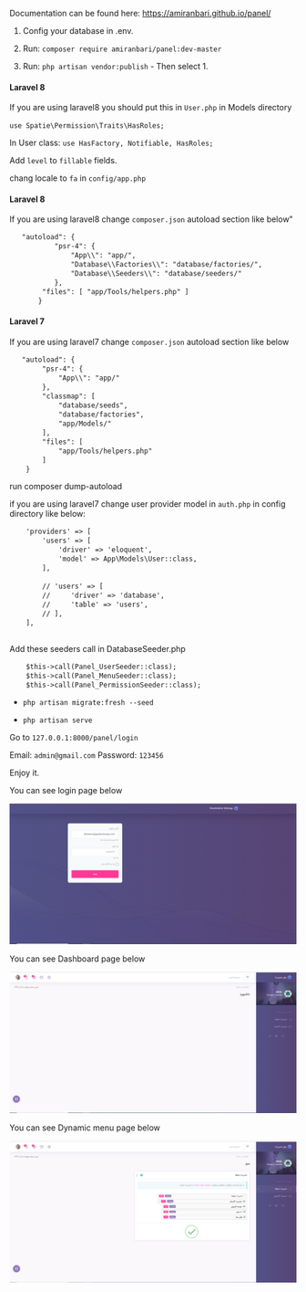 Documentation can be found here: https://amiranbari.github.io/panel/

1) Config your database in .env.

2) Run:
`composer require amiranbari/panel:dev-master`

3) Run: `php artisan vendor:publish` - Then select 1.

#### Laravel 8 
If you are using laravel8 you should put this in `User.php` in Models directory

`use Spatie\Permission\Traits\HasRoles;`

In User class:
`use HasFactory, Notifiable, HasRoles;`

Add `level` to `fillable` fields.

chang locale to `fa` in `config/app.php`

#### Laravel 8

If you are using laravel8 change `composer.json` autoload section like below"
```
   "autoload": {
           "psr-4": {
               "App\\": "app/",
               "Database\\Factories\\": "database/factories/",
               "Database\\Seeders\\": "database/seeders/"
           },
   		"files": [ "app/Tools/helpers.php" ]
       }   
 ```
 
#### Laravel 7 

If you are using laravel7 change `composer.json` autoload section like below
```
   "autoload": {
        "psr-4": {
            "App\\": "app/"
        },
        "classmap": [
            "database/seeds",
            "database/factories",
            "app/Models/"
        ],
        "files": [
            "app/Tools/helpers.php"
        ]
    }
```
run composer dump-autoload

if you are using laravel7 change user provider model in `auth.php` in config directory like below:
```
    'providers' => [
        'users' => [
            'driver' => 'eloquent',
            'model' => App\Models\User::class,
        ],

        // 'users' => [
        //     'driver' => 'database',
        //     'table' => 'users',
        // ],
    ],
    
 ```   
Add these seeders call in DatabaseSeeder.php
```
	$this->call(Panel_UserSeeder::class);
	$this->call(Panel_MenuSeeder::class);
	$this->call(Panel_PermissionSeeder::class);
```

- `php artisan migrate:fresh --seed`
  
- `php artisan serve`

Go to `127.0.0.1:8000/panel/login`

Email: `admin@gmail.com`
Password: `123456`

Enjoy it.

You can see login page below

![alt text](https://github.com/amiranbari/panel/blob/master/images/login.png?raw=true)

You can see Dashboard page below

![alt text](https://github.com/amiranbari/panel/blob/master/images/index.png?raw=true)

You can see Dynamic menu page below

![alt text](https://github.com/amiranbari/panel/blob/master/images/menu.png?raw=true)
